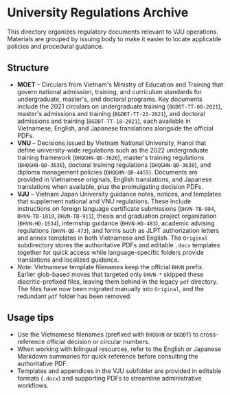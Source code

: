 # University Regulations Archive

This directory organizes regulatory documents relevant to VJU operations. Materials are grouped by issuing body to make it easier to locate applicable policies and procedural guidance.

## Structure

- **MOET** – Circulars from Vietnam's Ministry of Education and Training that govern national admission, training, and curriculum standards for undergraduate, master's, and doctoral programs. Key documents include the 2021 circulars on undergraduate training (`BGDĐT-TT-08-2021`), master's admissions and training (`BGDĐT-TT-23-2021`), and doctoral admissions and training (`BGDĐT-TT-18-2021`), each available in Vietnamese, English, and Japanese translations alongside the official PDFs.
- **VNU** – Decisions issued by Vietnam National University, Hanoi that define university-wide regulations such as the 2022 undergraduate training framework (`ĐHQGHN-QĐ-3626`), master's training regulations (`ĐHQGHN-QĐ-3636`), doctoral training regulations (`ĐHQGHN-QĐ-3638`), and diploma management policies (`ĐHQGHN-QĐ-4455`). Documents are provided in Vietnamese originals, English translations, and Japanese translations when available, plus the promulgating decision PDFs.
- **VJU** – Vietnam Japan University guidance notes, notices, and templates that supplement national and VNU regulations. These include instructions on foreign language certificate submissions (`ĐHVN-TB-984`, `ĐHVN-TB-1010`, `ĐHVN-TB-911`), thesis and graduation project organization (`ĐHVN-HD-1534`), internship guidance (`ĐHVN-HD-483`), academic advising regulations (`ĐHVN-QĐ-473`), and forms such as JLPT authorization letters and annex templates in both Vietnamese and English. The `Original` subdirectory stores the authoritative PDFs and editable `.docx` templates together for quick access while language-specific folders provide translations and localized guidance.
-   *Note:* Vietnamese template filenames keep the official `ĐHVN` prefix. Earlier glob-based moves that targeted only `DHVN-*` skipped these diacritic-prefixed files, leaving them behind in the legacy `pdf` directory. The files have now been migrated manually into `Original`, and the redundant `pdf` folder has been removed.

## Usage tips

- Use the Vietnamese filenames (prefixed with `ĐHQGHN` or `BGDĐT`) to cross-reference official decision or circular numbers.
- When working with bilingual resources, refer to the English or Japanese Markdown summaries for quick reference before consulting the authoritative PDF.
- Templates and appendices in the VJU subfolder are provided in editable formats (`.docx`) and supporting PDFs to streamline administrative workflows.
